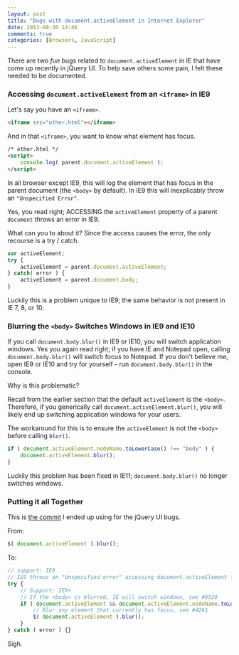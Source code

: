 ```yaml
---
layout: post
title: "Bugs with document.activeElement in Internet Explorer"
date: 2013-08-30 14:46
comments: true
categories: [Browsers, JavaScript]
---
```


There are two *fun* bugs related to `document.activeElement` in IE that have come up recently in jQuery UI. To help save others some pain, I felt these needed to be documented.

### Accessing `document.activeElement` from an `<iframe>` in IE9

Let's say you have an `<iframe>`.

``` html
<iframe src="other.html"></iframe>
```

And in that `<iframe>`, you want to know what element has focus.

``` html
/* other.html */
<script>
    console.log( parent.document.activeElement );
</script>
```

In all browser except IE9, this will log the element that has focus in the parent document (the `<body>` by default). In IE9 this will inexplicably throw an `"Unspecified Error"`.

Yes, you read right; ACCESSING the `activeElement` property of a parent `document` throws an error in IE9.

What can you to about it? Since the access causes the error, the only recourse is a try / catch.

``` javascript
var activeElement;
try {
    activeElement = parent.document.activeElement;
} catch( error ) {
    activeElement = parent.document.body;
}
```

Luckily this is a problem unique to IE9; the same behavior is not present in IE 7, 8, or 10.

### Blurring the `<body>` Switches Windows in IE9 and IE10

If you call `document.body.blur()` in IE9 or IE10, you will switch application windows. Yes you again read right; if you have IE and Notepad open, calling `document.body.blur()` will switch focus to Notepad. If you don't believe me, open IE9 or IE10 and try for yourself - run `document.body.blur()` in the console.

Why is this problematic?

Recall from the earlier section that the default `activeElement` is the `<body>`. Therefore, if you generically call `document.activeElement.blur()`, you will likely end up switching application windows for your users.

The workaround for this is to ensure the `activeElement` is not the `<body>` before calling `blur()`.

``` javascript
if ( document.activeElement.nodeName.toLowerCase() !== "body" ) {
    document.activeElement.blur();
}
```

Luckily this problem has been fixed in IE11; `document.body.blur()` no longer switches windows.

### Putting it all Together

This is [the commit](https://github.com/jquery/jquery-ui/commit/eae2c4b358af3ebfae258abfe77eeace48fcefcb) I ended up using for the jQuery UI bugs.

From:
``` javascript
$( document.activeElement ).blur();
```

To:
``` javascript
// support: IE9
// IE9 throws an "Unspecified error" accessing document.activeElement from an <iframe>
try {
    // Support: IE9+
    // If the <body> is blurred, IE will switch windows, see #9520
    if ( document.activeElement && document.activeElement.nodeName.toLowerCase() !== "body" ) {
        // Blur any element that currently has focus, see #4261
        $( document.activeElement ).blur();
    }
} catch ( error ) {}
```

Sigh.
